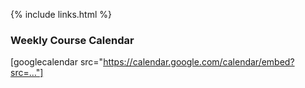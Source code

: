 {% include links.html %}

### Weekly Course Calendar

 [googlecalendar src="https://calendar.google.com/calendar/embed?src=..."]
